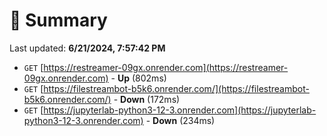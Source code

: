# 📖 Summary
Last updated: **6/21/2024, 7:57:42 PM**

- `GET` [https://restreamer-09gx.onrender.com](https://restreamer-09gx.onrender.com) - **Up** (802ms)
- `GET` [https://filestreambot-b5k6.onrender.com/](https://filestreambot-b5k6.onrender.com/) - **Down** (172ms)
- `GET` [https://jupyterlab-python3-12-3.onrender.com](https://jupyterlab-python3-12-3.onrender.com) - **Down** (234ms)
